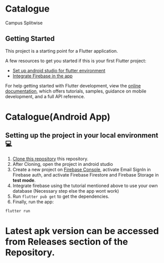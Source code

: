 # Catalogue

Campus Splitwise

## Getting Started

This project is a starting point for a Flutter application.

A few resources to get you started if this is your first Flutter project:

- [Set up android studio for flutter environment](https://www.youtube.com/watch?v=hfz_AraTk_k&feature=youtu.be&ab_channel=GeeksforGeeks)
- [Integrate Firebase in the app](https://www.youtube.com/watch?v=sz4slPFwEvs)

For help getting started with Flutter development, view the
[online documentation](https://docs.flutter.dev/), which offers tutorials,
samples, guidance on mobile development, and a full API reference.

# Catalogue(Android App)

## Setting up the project in your local environment💻

1. [Clone this repository](https://github.com/Hareesh-Nandigrama/splitwise) this repository.
2. After Cloning, open the project in android studio
3. Create a new project on [Firebase Console](https://console.firebase.google.com/), activate Email SignIn in Firebase auth, and activate Firebase Firestore and Firebase Storage in **test mode**.
4. Integrate firebase using the tutorial mentioned above to use your own database (Necessary step else the app wont work)
5. Run `flutter pub get` to get the dependencies.
6. Finally, run the app:

```
flutter run
```

# Latest apk version can be accessed from Releases section of the Repository.
